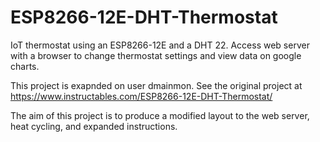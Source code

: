 # ESP8266-12E-DHT-Thermostat
IoT thermostat using an ESP8266-12E and a DHT 22.  Access web server with a browser to change thermostat settings and view data on google charts.

This project is exapnded on user dmainmon. See the original project at https://www.instructables.com/ESP8266-12E-DHT-Thermostat/

The aim of this project is to produce a modified layout to the web server, heat cycling, and expanded instructions.
